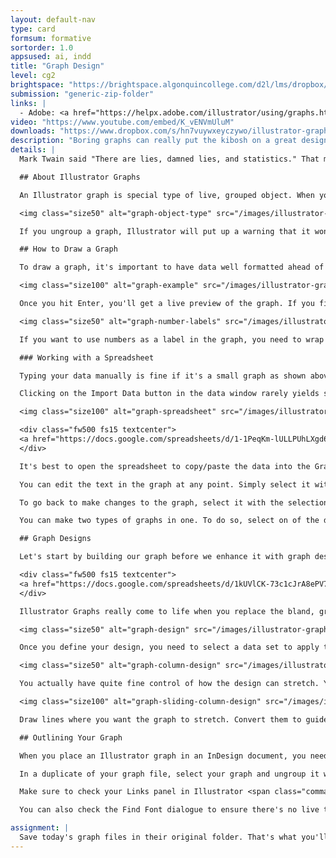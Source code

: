 ```yaml
---
layout: default-nav
type: card
formsum: formative
sortorder: 1.0
appsused: ai, indd
title: "Graph Design"
level: cg2
brightspace: "https://brightspace.algonquincollege.com/d2l/lms/dropbox/user/folder_submit_files.d2l?db=121203&grpid=0&isprv=0&bp=0&ou=145550"
submission: "generic-zip-folder"
links: |
  - Adobe: <a href="https://helpx.adobe.com/illustrator/using/graphs.html" title="Adobe: Graphs" target="_blank">Graphs</a>
video: "https://www.youtube.com/embed/K_vENVmUluM"
downloads: "https://www.dropbox.com/s/hn7vuywxeyczywo/illustrator-graph-design.zip?dl=1"
description: "Boring graphs can really put the kibosh on a great design. As a designer, one of the most difficult and rewarding jobs is to transform boring data into exciting, engaging visuals. The challenge is to present so many numbers in a compelling way."
details: |
  Mark Twain said "There are lies, damned lies, and statistics." That may be true. Well, consider yourself an interpreter of those lies. Columns representing numbers are pretty lame. As designers, it is our job to represent information in an interesting and informative manner. Luckily, Adobe has provided some really great graphing tools in Illustrator. This is what we are going to explore this week.

  ## About Illustrator Graphs

  An Illustrator graph is special type of live, grouped object. When you select a graph, Illustrator's Object Type Indicator tells us it's a live graph object.

  <img class="size50" alt="graph-object-type" src="/images/illustrator-graphs/graph-object-type.jpg">

  If you ungroup a graph, Illustrator will put up a warning that it won't be live anymore. This means the data won't be editable. If you absolutely must ungroup a graph, make a copy of it first, so you can go back to the live graph if necessary.

  ## How to Draw a Graph

  To draw a graph, it's important to have data well formatted ahead of time. Simply take one of the graph tools and draw a rectangle where you want the graph. The data window will open automatically. Type in your data. Once you're done, hit the check mark button or hit Enter (not Return)

  <img class="size100" alt="graph-example" src="/images/illustrator-graphs/graph-example.jpg">

  Once you hit Enter, you'll get a live preview of the graph. If you find you've entered the data on the wrong axis, just hit the Transpose button in the graph window.

  <img class="size50" alt="graph-number-labels" src="/images/illustrator-graphs/graph-number-labels.jpg">

  If you want to use numbers as a label in the graph, you need to wrap the text in quote marks.

  ### Working with a Spreadsheet

  Typing your data manually is fine if it's a small graph as shown above. If you have something more intricate, it's better to have your data in a spreadsheet.

  Clicking on the Import Data button in the data window rarely yields satisfactory results.

  <img class="size100" alt="graph-spreadsheet" src="/images/illustrator-graphs/graph-spreadsheet.jpg">

  <div class="fw500 fs15 textcenter">
  <a href="https://docs.google.com/spreadsheets/d/1-1PeqKm-lULLPUhLXgd6nXEKY42k2C9M1-ls_r2NGcY/edit?usp=sharing" title="Copy the spreadsheet data" target="_blank" class="limegreen">Spreadsheet Data</a>
  </div>

  It's best to open the spreadsheet to copy/paste the data into the Graph Data Table. You can then click the Apply button (check mark). The graph will be drawn on the artboard. If things don't look right, click the Revert button. Fix your data file and try again.

  You can edit the text in the graph at any point. Simply select it with the Group Selection Tool. Change the text formatting until you are satisfied.

  To go back to make changes to the graph, select it with the selection tool and double-click on the graph tool. You can also control-click on it and make various changes.

  You can make two types of graphs in one. To do so, select on of the data sets with the Group Selection tool. Double-click on the graph tool and select the desired type of graph from the icons from the dialogue.

  ## Graph Designs

  Let's start by building our graph before we enhance it with graph designs

  <div class="fw500 fs15 textcenter">
  <a href="https://docs.google.com/spreadsheets/d/1kUVlCK-73c1cJrA8ePV7U9lv7LVmmiVujJG_4-A8krs/edit?usp=sharing" title="Copy the spreadsheet data" target="_blank" class="limegreen">Spreadsheet Data</a>
  </div>

  Illustrator Graphs really come to life when you replace the bland, greyscale shapes with novel designs. you need to define your design first. Go <span class="command">Object > Graph > Design...</span>

  <img class="size50" alt="graph-design" src="/images/illustrator-graphs/graph-design.jpg">

  Once you define your design, you need to select a data set to apply the design to. Use the Group Selection Tool. Once it's selected, go Object > Graph > Column... Choose the settings which suit your graph design.

  <img class="size50" alt="graph-column-design" src="/images/illustrator-graphs/graph-column-design.jpg">

  You actually have quite fine control of how the design can stretch. You can determine which portion of the column stretches using guides.

  <img class="size100" alt="graph-sliding-column-design" src="/images/illustrator-graphs/graph-sliding-column-design.jpg">

  Draw lines where you want the graph to stretch. Convert them to guides using <span class="command">⌘-5</span>. Make sure the guides are unlocked by hitting <span class="command">Option-⌘-;</span>. Create a new graph design with it set to Sliding, as shown.

  ## Outlining Your Graph

  When you place an Illustrator graph in an InDesign document, you need to ensure it no longer has depencies on fonts or images.

  In a duplicate of your graph file, select your graph and ungroup it with Shift-⌘-G. Illustrator will put up a warning. Click <span class="command">OK</span>. Outline all type by using Shift-⌘-o or <span class="command">Type > Create Outlines</span>.

  Make sure to check your Links panel in Illustrator <span class="command">Window > Links</span> to ensure it's empty. If it's not, delete any placed images from your file.

  You can also check the Find Font dialogue to ensure there's no live type in your Illustrator document. If so, outline it using <span class="command">Type > Create Outlines</span>.

assignment: |
  Save today's graph files in their original folder. That's what you'll submit for today.
---
```

